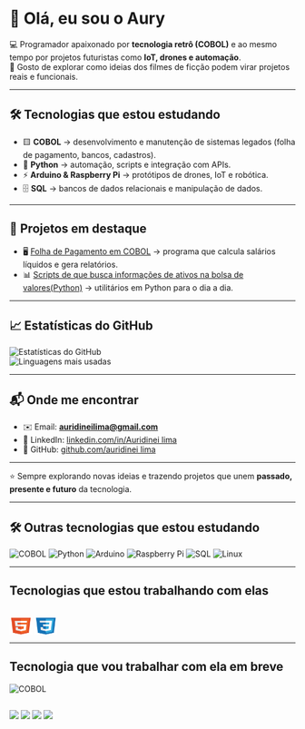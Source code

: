 # 👋 Olá, eu sou o Aury  

💻 Programador apaixonado por **tecnologia retrô (COBOL)** e ao mesmo tempo por projetos futuristas como **IoT, drones e automação**.  
🚀 Gosto de explorar como ideias dos filmes de ficção podem virar projetos reais e funcionais.  

---

## 🛠️ Tecnologias que estou estudando
- 🟨 **COBOL** → desenvolvimento e manutenção de sistemas legados (folha de pagamento, bancos, cadastros).  
- 🐍 **Python** → automação, scripts e integração com APIs.  
- ⚡ **Arduino & Raspberry Pi** → protótipos de drones, IoT e robótica.  
- 🗄️ **SQL** → bancos de dados relacionais e manipulação de dados.  

---

## 📂 Projetos em destaque
- 🖥️ [Folha de Pagamento em COBOL](#) → programa que calcula salários líquidos e gera relatórios.  
- 📊 [Scripts de que busca informações de ativos na bolsa de valores(Python)](#) → utilitários em Python para o dia a dia.  

---

## 📈 Estatísticas do GitHub
![Estatísticas do GitHub](https://github-readme-stats.vercel.app/api?username=AuridineiLima&show_icons=true&theme=tokyonight)  
![Linguagens mais usadas](https://github-readme-stats.vercel.app/api/top-langs/?username=AuridineiLima&layout=compact&theme=tokyonight)  

---

## 📬 Onde me encontrar
- ✉️ Email: **auridineilima@gmail.com**  
- 💼 LinkedIn: [linkedin.com/in/Auridinei lima](#)  
- 🚀 GitHub: [github.com/auridinei lima](#)

- ---

⭐️ Sempre explorando novas ideias e trazendo projetos que unem **passado, presente e futuro** da tecnologia.  

---

## 🛠️ Outras tecnologias que estou estudando
![COBOL](https://img.shields.io/badge/COBOL-blue?style=for-the-badge&logo=ibm&logoColor=white)
![Python](https://img.shields.io/badge/Python-3776AB?style=for-the-badge&logo=python&logoColor=white)
![Arduino](https://img.shields.io/badge/Arduino-00979D?style=for-the-badge&logo=arduino&logoColor=white)
![Raspberry Pi](https://img.shields.io/badge/Raspberry%20Pi-A22846?style=for-the-badge&logo=raspberrypi&logoColor=white)
![SQL](https://img.shields.io/badge/SQL-025E8C?style=for-the-badge&logo=database&logoColor=white)
![Linux](https://img.shields.io/badge/Linux-FCC624?style=for-the-badge&logo=linux&logoColor=black)

---

## Tecnologias que estou trabalhando com elas

<div style="display: inline_block"><br>
  <img align="center" alt="Aury-HTML" height="30" width="40" src="https://raw.githubusercontent.com/devicons/devicon/master/icons/html5/html5-original.svg">
  <img align="center" alt="Aury-CSS" height="30" width="40" src="https://raw.githubusercontent.com/devicons/devicon/master/icons/css3/css3-original.svg">
</div>

  ---
  ## Tecnologia que vou trabalhar com ela em breve<br>
  ![COBOL](https://img.shields.io/badge/COBOL-blue?style=for-the-badge&logo=ibm&logoColor=white)
  ##
 
<div> 
  <a href="https://www.youtube.com/@AuryAbreu" target="_blank"><img src="https://img.shields.io/badge/YouTube-FF0000?style=for-the-badge&logo=youtube&logoColor=white" target="_blank"></a>
  <a href="https://www.instagram.com/aurypcd/" target="_blank"><img src="https://img.shields.io/badge/-Instagram-%23E4405F?style=for-the-badge&logo=instagram&logoColor=white" target="_blank"></a>
  <a href = "mailto:contatoauridineilima@gmail.com"><img src="https://img.shields.io/badge/-Gmail-%23333?style=for-the-badge&logo=gmail&logoColor=white" target="_blank"></a>
  <a href="https://www.linkedin.com/in/auridineilima/" target="_blank"><img src="https://img.shields.io/badge/-LinkedIn-%230077B5?style=for-the-badge&logo=linkedin&logoColor=white" target="_blank"></a> 
  
</div>

